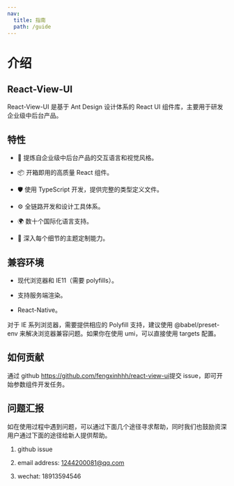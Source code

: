 ```yaml
---
nav:
  title: 指南
  path: /guide
---
```


# 介绍

## React-View-UI

React-View-UI 是基于 Ant Design 设计体系的 React UI 组件库，主要用于研发企业级中后台产品。

## 特性

- 🌈 提炼自企业级中后台产品的交互语言和视觉风格。

- 📦 开箱即用的高质量 React 组件。

- 🛡 使用 TypeScript 开发，提供完整的类型定义文件。

- ⚙️ 全链路开发和设计工具体系。

- 🌍 数十个国际化语言支持。

- 🎨 深入每个细节的主题定制能力。

## 兼容环境

- 现代浏览器和 IE11（需要 polyfills）。

- 支持服务端渲染。

- React-Native。

对于 IE 系列浏览器，需要提供相应的 Polyfill 支持，建议使用 @babel/preset-env 来解决浏览器兼容问题。如果你在使用 umi，可以直接使用 targets 配置。

## 如何贡献

通过 github <a href="https://github.com/fengxinhhh/react-view-ui">https://github.com/fengxinhhh/react-view-ui</a>提交 issue，即可开始参数组件开发任务。

## 问题汇报

如在使用过程中遇到问题，可以通过下面几个途径寻求帮助，同时我们也鼓励资深用户通过下面的途径给新人提供帮助。

1. github issue

2. email address: 1244200081@qq.com

3. wechat: 18913594546
